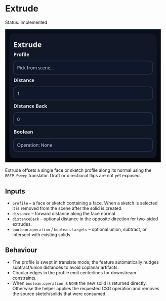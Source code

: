 # Extrude

Status: Implemented

![Extrude feature dialog](extrude.png)

Extrude offsets a single face or sketch profile along its normal using the `BREP.Sweep` translator. Draft or directional flips are not yet exposed.

## Inputs
- `profile` – a face or sketch containing a face. When a sketch is selected it is removed from the scene after the solid is created.
- `distance` – forward distance along the face normal.
- `distanceBack` – optional distance in the opposite direction for two-sided extrudes.
- `boolean.operation` / `boolean.targets` – optional union, subtract, or intersect with existing solids.

## Behaviour
- The profile is swept in translate mode; the feature automatically nudges subtract/union distances to avoid coplanar artifacts.
- Circular edges in the profile emit centerlines for downstream constraints.
- When `boolean.operation` is `NONE` the new solid is returned directly. Otherwise the helper applies the requested CSG operation and removes the source sketch/solids that were consumed.
